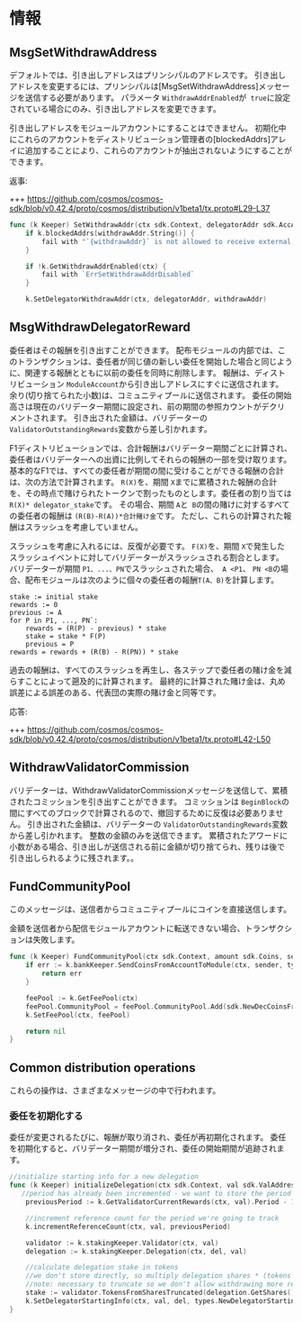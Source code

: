 # 情報

## MsgSetWithdrawAddress

デフォルトでは、引き出しアドレスはプリンシパルのアドレスです。 引き出しアドレスを変更するには、プリンシパルは[MsgSetWithdrawAddress]メッセージを送信する必要があります。
パラメータ `WithdrawAddrEnabled`が` true`に設定されている場合にのみ、引き出しアドレスを変更できます。

引き出しアドレスをモジュールアカウントにすることはできません。 初期化中にこれらのアカウントをディストリビューション管理者の[blockedAddrs]アレイに追加することにより、これらのアカウントが抽出されないようにすることができます。

返事:

+++ https://github.com/cosmos/cosmos-sdk/blob/v0.42.4/proto/cosmos/distribution/v1beta1/tx.proto#L29-L37

```go
func (k Keeper) SetWithdrawAddr(ctx sdk.Context, delegatorAddr sdk.AccAddress, withdrawAddr sdk.AccAddress) error
	if k.blockedAddrs[withdrawAddr.String()] {
		fail with "`{withdrawAddr}` is not allowed to receive external funds"
	}

	if !k.GetWithdrawAddrEnabled(ctx) {
		fail with `ErrSetWithdrawAddrDisabled`
	}

	k.SetDelegatorWithdrawAddr(ctx, delegatorAddr, withdrawAddr)
```

## MsgWithdrawDelegatorReward

委任者はその報酬を引き出すことができます。
配布モジュールの内部では、このトランザクションは、委任者が同じ値の新しい委任を開始した場合と同じように、関連する報酬とともに以前の委任を同時に削除します。
報酬は、ディストリビューション `ModuleAccount`から引き出しアドレスにすぐに送信されます。
余り(切り捨てられた小数)は、コミュニティプールに送信されます。
委任の開始高さは現在のバリデーター期間に設定され、前の期間の参照カウントがデクリメントされます。
引き出された金額は、バリデーターの `ValidatorOutstandingRewards`変数から差し引かれます。

F1ディストリビューションでは、合計報酬はバリデーター期間ごとに計算され、委任者はバリデーターへの出資に比例してそれらの報酬の一部を受け取ります。
基本的なF1では、すべての委任者が期間の間に受けることができる報酬の合計は、次の方法で計算されます。
`R(X)`を、期間 `X`までに累積された報酬の合計を、その時点で賭けられたトークンで割ったものとします。委任者の割り当ては `R(X)* delegator_stake`です。
その場合、期間 `A`と` B`の間の賭けに対するすべての委任者の報酬は `(R(B)-R(A))*合計賭け金`です。
ただし、これらの計算された報酬はスラッシュを考慮していません。

スラッシュを考慮に入れるには、反復が必要です。
`F(X)`を、期間 `X`で発生したスラッシュイベントに対してバリデーターがスラッシュされる割合とします。
バリデーターが期間 `P1、...、PN`でスラッシュされた場合、` A <P1`、 `PN <B`の場合、配布モジュールは次のように個々の委任者の報酬` T(A、B) `を計算します。

```
stake := initial stake
rewards := 0
previous := A
for P in P1, ..., PN`:
    rewards = (R(P) - previous) * stake
    stake = stake * F(P)
    previous = P
rewards = rewards + (R(B) - R(PN)) * stake
```

過去の報酬は、すべてのスラッシュを再生し、各ステップで委任者の賭け金を減らすことによって遡及的に計算されます。
最終的に計算された賭け金は、丸め誤差による誤差のある、代表団の実際の賭け金と同等です。

応答:

+++ https://github.com/cosmos/cosmos-sdk/blob/v0.42.4/proto/cosmos/distribution/v1beta1/tx.proto#L42-L50

## WithdrawValidatorCommission

バリデーターは、WithdrawValidatorCommissionメッセージを送信して、累積されたコミッションを引き出すことができます。
コミッションは `BeginBlock`の間にすべてのブロックで計算されるので、撤回するために反復は必要ありません。
引き出された金額は、バリデーターの `ValidatorOutstandingRewards`変数から差し引かれます。
整数の金額のみを送信できます。 累積されたアワードに小数がある場合、引き出しが送信される前に金額が切り捨てられ、残りは後で引き出しられるように残されます。。

## FundCommunityPool

このメッセージは、送信者からコミュニティプールにコインを直接送信します。

金額を送信者から配信モジュールアカウントに転送できない場合、トランザクションは失敗します。 

```go
func (k Keeper) FundCommunityPool(ctx sdk.Context, amount sdk.Coins, sender sdk.AccAddress) error {
    if err := k.bankKeeper.SendCoinsFromAccountToModule(ctx, sender, types.ModuleName, amount); err != nil {
        return err
    }

	feePool := k.GetFeePool(ctx)
	feePool.CommunityPool = feePool.CommunityPool.Add(sdk.NewDecCoinsFromCoins(amount...)...)
	k.SetFeePool(ctx, feePool)

	return nil
}
```

## Common distribution operations

これらの操作は、さまざまなメッセージの中で行われます。

### 委任を初期化する

委任が変更されるたびに、報酬が取り消され、委任が再初期化されます。
委任を初期化すると、バリデーター期間が増分され、委任の開始期間が追跡されます。 

```go
//initialize starting info for a new delegation
func (k Keeper) initializeDelegation(ctx sdk.Context, val sdk.ValAddress, del sdk.AccAddress) {
   //period has already been incremented - we want to store the period ended by this delegation action
    previousPeriod := k.GetValidatorCurrentRewards(ctx, val).Period - 1

	//increment reference count for the period we're going to track
	k.incrementReferenceCount(ctx, val, previousPeriod)

	validator := k.stakingKeeper.Validator(ctx, val)
	delegation := k.stakingKeeper.Delegation(ctx, del, val)

	//calculate delegation stake in tokens
	//we don't store directly, so multiply delegation shares * (tokens per share)
	//note: necessary to truncate so we don't allow withdrawing more rewards than owed
	stake := validator.TokensFromSharesTruncated(delegation.GetShares())
	k.SetDelegatorStartingInfo(ctx, val, del, types.NewDelegatorStartingInfo(previousPeriod, stake, uint64(ctx.BlockHeight())))
}
```

